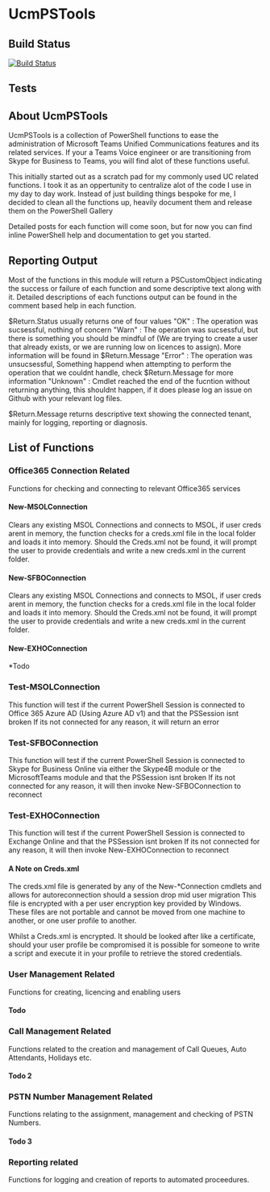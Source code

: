 # UcmPSTools

## Build Status

[![Build Status](https://dev.azure.com/UcMadScientist/UcmPSTools/_apis/build/status/Atreidae.UcmPSTools?branchName=main)](https://dev.azure.com/UcMadScientist/UcmPSTools/_build/latest?definitionId=1&branchName=main)

## Tests

## About UcmPSTools

 UcmPSTools is a collection of PowerShell functions to ease the administration of Microsoft Teams Unified Communications features and its related services.
 If your a Teams Voice engineer or are transitioning from Skype for Business to Teams, you will find alot of these functions useful.

 This initially started out as a scratch pad for my commonly used UC related functions. I took it as an oppertunity to centralize alot of the code I use in my day to day work.
 Instead of just building things bespoke for me, I decided to clean all the functions up, heavily document them and release them on the PowerShell Gallery
 
 Detailed posts for each function will come soon, but for now you can find inline PowerShell help and documentation to get you started.

## Reporting Output

 Most of the functions in this module will return a PSCustomObject indicating the success or failure of each function and some descriptive text along with it.
 Detailed descriptions of each functions output can be found in the comment based help in each function.

 $Return.Status usually returns one of four values
 "OK"      : The operation was sucsessful, nothing of concern
 "Warn"    : The operation was sucsessful, but there is something you should be mindful of (We are trying to create a user that already exists, or we are running low on licences to assign). More information will be found in $Return.Message
 "Error"   : The operation was unsucsessful, Something happend when attempting to perform the operation that we couldnt handle, check $Return.Message for more information
 "Unknown" : Cmdlet reached the end of the fucntion without returning anything, this shouldnt happen, if it does please log an issue on Github with your relevant log files.

 $Return.Message returns descriptive text showing the connected tenant, mainly for logging, reporting or diagnosis.

## List of Functions

### Office365 Connection Related

Functions for checking and connecting to relevant Office365 services

#### New-MSOLConnection

Clears any existing MSOL Connections and connects to MSOL, if user creds arent in memory, the function checks for a creds.xml file in the local folder and loads it into memory.
Should the Creds.xml not be found, it will prompt the user to provide credentials and write a new creds.xml in the current folder.

#### New-SFBOConnection

Clears any existing MSOL Connections and connects to MSOL, if user creds arent in memory, the function checks for a creds.xml file in the local folder and loads it into memory.
Should the Creds.xml not be found, it will prompt the user to provide credentials and write a new creds.xml in the current folder.

#### New-EXHOConnection

*Todo

### Test-MSOLConnection 
This function will test if the current PowerShell Session is connected to Office 365 Azure AD (Using Azure AD v1) and that the PSSession isnt broken
If its not connected for any reason, it will return an error

### Test-SFBOConnection 
This function will test if the current PowerShell Session is connected to Skype for Business Online via either the Skype4B module or the MicrosoftTeams module and that the PSSession isnt broken
If its not connected for any reason, it will then invoke New-SFBOConnection to reconnect

### Test-EXHOConnection 
This function will test if the current PowerShell Session is connected to Exchange Online and that the PSSession isnt broken
If its not connected for any reason, it will then invoke New-EXHOConnection to reconnect

#### A Note on Creds.xml

The creds.xml file is generated by any of the New-*Connection cmdlets and allows for autoreconnection should a session drop mid user migration
This file is encrypted with a per user encryption key provided by Windows.
These files are not portable and cannot be moved from one machine to another, or one user profile to another.

Whilst a Creds.xml is encrypted. It should be looked after like a certificate, should your user profile be compromised it is possible for someone to write a script and execute it in your profile to retrieve the stored credentials.

### User Management Related

Functions for creating, licencing and enabling users

#### Todo

### Call Management Related

Functions related to the creation and management of Call Queues, Auto Attendants, Holidays etc.

#### Todo 2

### PSTN Number Management Related

Functions relating to the assignment, management and checking of PSTN Numbers.

#### Todo 3

### Reporting related

Functions for logging and creation of reports to automated proceedures.
